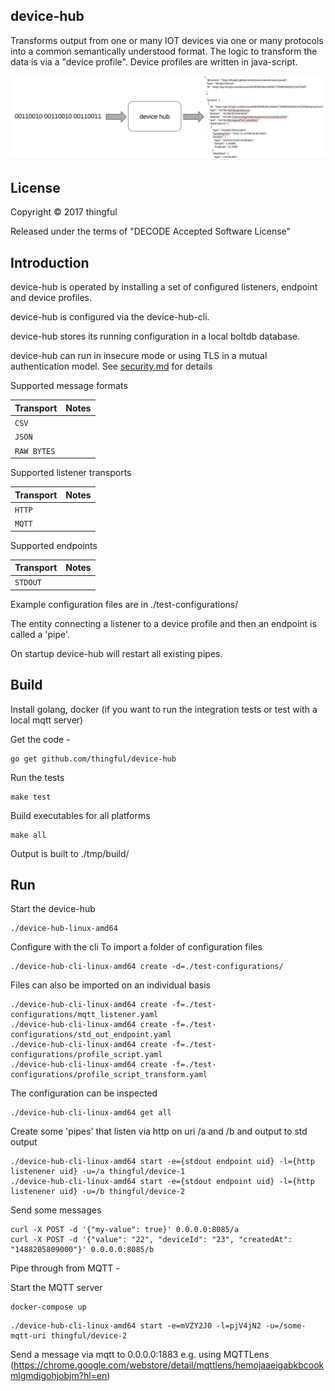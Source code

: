 device-hub
-----------

Transforms output from one or many IOT devices via one or many protocols into a common semantically understood format.
The logic to transform the data is via a "device profile". Device profiles are written in java-script.

![device-hub]( docs/device-hub-overview.png)

License
-------

Copyright © 2017 thingful

Released under the terms of "DECODE Accepted Software License"

Introduction
------------

device-hub is operated by installing a set of configured listeners, endpoint and device profiles.

device-hub is configured via the device-hub-cli.

device-hub stores its running configuration in a local boltdb database.

device-hub can run in insecure mode or using TLS in a mutual authentication model. See [security.md]( docs/security.md ) for details

Supported message formats

Transport               | Notes
------------------------|----------------------------------------------------------------
`CSV`                   |
`JSON`                  |
`RAW BYTES`             |

Supported listener transports

Transport               | Notes
------------------------|----------------------------------------------------------------
`HTTP`                  |
`MQTT`                  |

Supported endpoints

Transport               | Notes
------------------------|----------------------------------------------------------------
`STDOUT`                |

Example configuration files are in ./test-configurations/

The entity connecting a listener to a device profile and then an endpoint is called a 'pipe'.

On startup device-hub will restart all existing pipes.

Build
-----

Install golang, docker (if you want to run the integration tests or test with a local mqtt server)

Get the code -

```
go get github.com/thingful/device-hub

```

Run the tests

```
make test
```

Build executables for all platforms

```
make all
```

Output is built to ./tmp/build/

Run
---

Start the device-hub

```
./device-hub-linux-amd64
```

Configure with the cli
To import a folder of configuration files

```
./device-hub-cli-linux-amd64 create -d=./test-configurations/
```

Files can also be imported on an individual basis

```
./device-hub-cli-linux-amd64 create -f=./test-configurations/mqtt_listener.yaml
./device-hub-cli-linux-amd64 create -f=./test-configurations/std_out_endpoint.yaml
./device-hub-cli-linux-amd64 create -f=./test-configurations/profile_script.yaml
./device-hub-cli-linux-amd64 create -f=./test-configurations/profile_script_transform.yaml
```

The configuration can be inspected

```
./device-hub-cli-linux-amd64 get all
```

Create some 'pipes' that listen via http on uri /a and /b and output to std output

```
./device-hub-cli-linux-amd64 start -e={stdout endpoint uid} -l={http listenener uid} -u=/a thingful/device-1
./device-hub-cli-linux-amd64 start -e={stdout endpoint uid} -l={http listenener uid} -u=/b thingful/device-2
```

Send some messages 

```
curl -X POST -d '{"my-value": true}' 0.0.0.0:8085/a
curl -X POST -d '{"value": "22", "deviceId": "23", "createdAt": "1488205809000"}' 0.0.0.0:8085/b
```

Pipe through from MQTT -

Start the MQTT server

```
docker-compose up
```

```
./device-hub-cli-linux-amd64 start -e=mVZY2J0 -l=pjV4jN2 -u=/some-mqtt-uri thingful/device-2
```

Send a message via mqtt to 0.0.0.0:1883 e.g. using MQTTLens (https://chrome.google.com/webstore/detail/mqttlens/hemojaaeigabkbcookmlgmdigohjobjm?hl=en)
